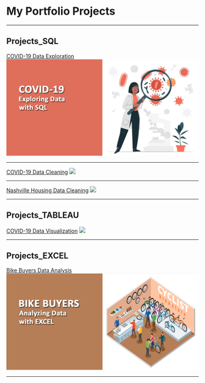 # My Portfolio Projects

---

## Projects_SQL 

[COVID-19 Data Exploration](/Covid19_DataExploration/)
<img src="images/cover photo 1.jpg?raw=true"/>

---

[COVID-19 Data Cleaning](/pdf/sample_presentation.pdf)
<img src="images/dummy_thumbnail.jpg?raw=true"/>

---

[Nashville Housing Data Cleaning](/pdf/sample_presentation.pdf)
<img src="images/dummy_thumbnail.jpg?raw=true"/>

---

## Projects_TABLEAU

[COVID-19 Data Visualization](http://example.com/)
<img src="images/dummy_thumbnail.jpg?raw=true"/>

---

## Projects_EXCEL

[Bike Buyers Data Analysis](/BikeBuyers_DataAnalysis/)
<img src="images/cover-photo-4.jpg?raw=true"/>

---

<p style="font-size:11px">
